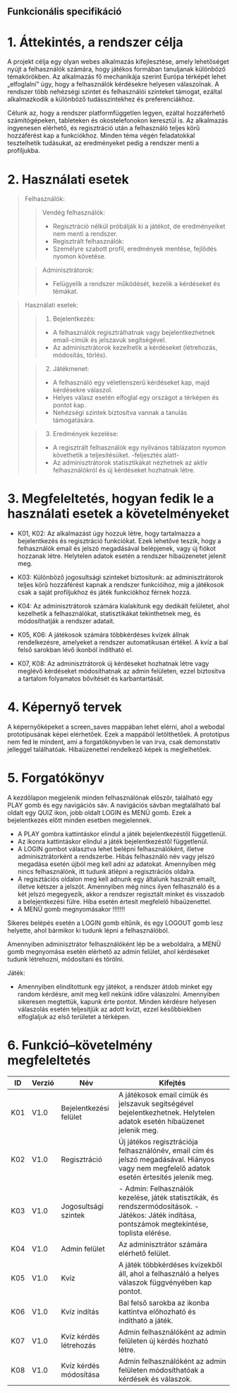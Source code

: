 ## Funkcionális specifikáció

# 1. Áttekintés, a rendszer célja
A projekt célja egy olyan webes alkalmazás kifejlesztése, amely lehetőséget nyújt a felhasználók számára, hogy játékos formában tanuljanak különböző témakörökben. Az alkalmazás fő mechanikája szerint Európa térképét lehet „elfoglalni” úgy, hogy a felhasználók kérdésekre helyesen válaszolnak. A rendszer több nehézségi szintet és felhasználói szinteket támogat, ezáltal alkalmazkodik a különböző tudásszintekhez és preferenciákhoz.

Célunk az, hogy a rendszer platformfüggetlen legyen, ezáltal hozzáférhető számítógépeken, tableteken és okostelefonokon keresztül is. Az alkalmazás ingyenesen elérhető, és regisztráció után a felhasználó teljes körű hozzáférést kap a funkciókhoz. Minden téma végén feladatokkal tesztelhetik tudásukat, az eredményeket pedig a rendszer menti a profiljukba.

# 2. Használati esetek

>Felhasználók:
>> Vendég felhasználók:
>>* Regisztráció nélkül próbálják ki a játékot, de eredményeiket nem menti a rendszer.
>>* Regisztrált felhasználók:
>>* Személyre szabott profil, eredmények mentése, fejlődés nyomon követése.
>
>> Adminisztrátorok:
>> * Felügyelik a rendszer működését, kezelik a kérdéseket és témákat.

>Használati esetek:
>>1. Bejelentkezés:
>>* A felhasználók regisztrálhatnak vagy bejelentkezhetnek email-címük és jelszavuk segítségével.
>>* Az adminisztrátorok kezelhetik a kérdéseket (létrehozás, módosítás, törlés).
>
>>2. Játékmenet:
>>* A felhasználó egy véletlenszerű kérdéseket kap, majd kérdésekre válaszol.
>>* Helyes válasz esetén elfoglal egy országot a térképen és pontot kap.
>>* Nehézségi szintek biztosítva vannak a tanulás támogatására.
>
>>3. Eredmények kezelése:
>>* A regisztrált felhasználók egy nyilvános táblázaton nyomon követhetik a teljesítésüket. -feljesztés alatt-
>>* Az adminisztrátorok statisztikákat nézhetnek az aktív felhasználókról és új kérdéseket hozhatnak létre.


# 3. Megfeleltetés, hogyan fedik le a használati esetek a követelményeket
- K01, K02: Az alkalmazást úgy hozzuk létre, hogy tartalmazza a bejelentkezés és regisztráció funkciókat. Ezek lehetővé teszik, hogy a felhasználók email és jelszó megadásával belépjenek, vagy új fiókot hozzanak létre. Helytelen adatok esetén a rendszer hibaüzenetet jelenít meg.

- K03: Különböző jogosultsági szinteket biztosítunk: az adminisztrátorok teljes körű hozzáférést kapnak a rendszer funkcióihoz, míg a játékosok csak a saját profiljukhoz és játék funkciókhoz férnek hozzá.

- K04: Az adminisztrátorok számára kialakítunk egy dedikált felületet, ahol kezelhetik a felhasználókat, statisztikákat tekinthetnek meg, és módosíthatják a rendszer adatait.

- K05, K06: A játékosok számára többkérdéses kvízek állnak rendelkezésre, amelyeket a rendszer automatikusan értékel. A kvíz a bal felső sarokban lévő ikonból indítható el.

- K07, K08: Az adminisztrátorok új kérdéseket hozhatnak létre vagy meglévő kérdéseket módosíthatnak az admin felületen, ezzel biztosítva a tartalom folyamatos bővítését és karbantartását.

# 4. Képernyő tervek
A képernyőképeket a screen_saves mappában lehet elérni, ahol a webodal prototípusának képei elérhetőek. Ezek a mappából letölthetőek. A prototípus nem fed le mindent, ami a forgatókönyvben le van írva, csak demonstatív jelleggel találhatóak. Hibaüzenettel rendelkező képek is meglelhetőek.

# 5. Forgatókönyv
A kezdőlapon megjelenik minden felhasználónak először, található egy PLAY gomb és egy navigációs sáv. A navigációs sávban megtalálható bal oldalt egy QUIZ ikon, jobb oldalt LOGIN és MENÜ gomb. Ezek a bejelentkezés előtt minden esetben megjelennek.  
* A PLAY gombra kattintáskor elindul a játék bejelentkezéstől függetlenül.
* Az ikonra kattintáskor elindul a játék bejelentkezéstől függetlenül.
* A LOGIN gombot választva lehet belépni felhasználóként, illetve adminisztrátorként a rendszerbe. Hibás felhasználó név vagy jelszó megadása esetén újból meg kell adni az adatokat. Amennyiben még nincs felhasználónk, itt tudunk átlépni a regisztrációs oldalra.
* A regisztációs oldalon meg kell adnunk egy általunk használt emailt, illetve kétszer a jelszót. Amennyiben még nincs ilyen felhasználó és a két jelszó megegyezik, akkor a rendszer regisztált minket és visszadob a belejentkezési fülre. Hiba esetén értesít megfelelő hibaüzenettel.
* A MENÜ gomb megnyomásakor !!!!!!!

Sikeres belépés esetén a LOGIN gomb eltűnik, és egy LOGOUT gomb lesz helyette, ahol bármikor ki tudunk lépni a felhasználóból.

Amennyiben adminisztrátor felhasználóként lép be a weboldalra, a MENÜ gomb megnyomása esetén elérhető az admin felület, ahol kérdéseket tudunk létrehozni, módosítani és törölni.


Játék:
* Amennyiben elindítottunk egy játékot, a rendszer átdob minket egy random kérdésre, amit meg kell nekünk időre válaszolni. Amennyiben sikeresen megtettük, kapunk érte pontot. Minden kérdésre helyesen válaszolás esetén teljesítjük az adott kvízt, ezzel későbbiekben elfoglaljuk az első területet a térképen.

# 6. Funkció–követelmény megfeleltetés
ID|Verzió|Név|Kifejtés
--|------|---|--------
K01|V1.0|Bejelentkezési felület|A játékosok email címük és jelszavuk segítségével bejelentkezhetnek. Helytelen adatok esetén hibaüzenet jelenik meg.
K02|V1.0|Regisztráció|Új játékos regisztrációja felhasználónév, email cím és jelszó megadásával. Hiányos vagy nem megfelelő adatok esetén értesítés jelenik meg.
K03|V1.0|Jogosultsági szintek|- Admin: Felhasználók kezelése, játék statisztikák, és rendszermódosítások. - Játékos: Játék indítása, pontszámok megtekintése, toplista elérése.
K04|V1.0|Admin felület|Az adminisztrátor számára elérhető felület.
K05|V1.0|Kvíz|A játék többkérdéses kvízekből áll, ahol a felhasználó a helyes válaszok függvényében kap pontot.
K06|V1.0|Kvíz indítás|Bal felső sarokba az ikonba kattintva előhozható és indítható a játék.
K07|V1.0|Kvíz kérdés létrehozás|Admin felhasználóként az admin felületen új kérdés hozható létre.
K08|V1.0|Kvíz kérdés módosítása|Admin felhasználóként az admin felületen módosíthatóak a kérdések és válaszok.